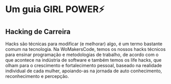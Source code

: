 # Um guia GIRL POWER⚡

## Hacking de Carreira

Hacks são técnicas para modificar \(e melhorar\) algo, é um termo bastante comum na tecnologia. Na WoMakersCode, temos os nossos hacks técnicos para ensinar programação e metodologias de trabalho, de acordo com o que acontece na indústria de software e também temos os life hacks, que olham para o crescimento e fortalecimento pessoal, baseado na realidade individual de cada mulher, apoiando-as na jornada de auto conhecimento, reconhecimento e percepção.

